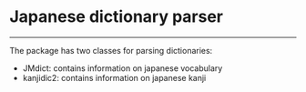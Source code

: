 # Japanese dictionary parser
___
The package has two classes for parsing dictionaries:
* JMdict: contains information on japanese vocabulary
* kanjidic2: contains information on japanese kanji

